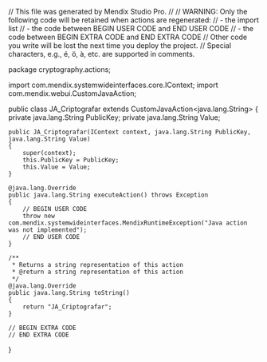 
// This file was generated by Mendix Studio Pro.
//
// WARNING: Only the following code will be retained when actions are regenerated:
// - the import list
// - the code between BEGIN USER CODE and END USER CODE
// - the code between BEGIN EXTRA CODE and END EXTRA CODE
// Other code you write will be lost the next time you deploy the project.
// Special characters, e.g., é, ö, à, etc. are supported in comments.

package cryptography.actions;

import com.mendix.systemwideinterfaces.core.IContext;
import com.mendix.webui.CustomJavaAction;

public class JA_Criptografar extends CustomJavaAction<java.lang.String>
{
	private java.lang.String PublicKey;
	private java.lang.String Value;

	public JA_Criptografar(IContext context, java.lang.String PublicKey, java.lang.String Value)
	{
		super(context);
		this.PublicKey = PublicKey;
		this.Value = Value;
	}

	@java.lang.Override
	public java.lang.String executeAction() throws Exception
	{
		// BEGIN USER CODE
		throw new com.mendix.systemwideinterfaces.MendixRuntimeException("Java action was not implemented");
		// END USER CODE
	}

	/**
	 * Returns a string representation of this action
	 * @return a string representation of this action
	 */
	@java.lang.Override
	public java.lang.String toString()
	{
		return "JA_Criptografar";
	}

	// BEGIN EXTRA CODE
	// END EXTRA CODE
}
